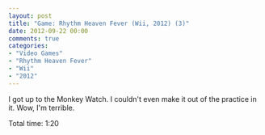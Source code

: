 ```yaml
---
layout: post
title: "Game: Rhythm Heaven Fever (Wii, 2012) (3)"
date: 2012-09-22 00:00
comments: true
categories:
- "Video Games"
- "Rhythm Heaven Fever"
- "Wii"
- "2012"
---
```


I got up to the Monkey Watch. I couldn't even make it out of the
practice in it. Wow, I'm terrible.

Total time: 1:20
